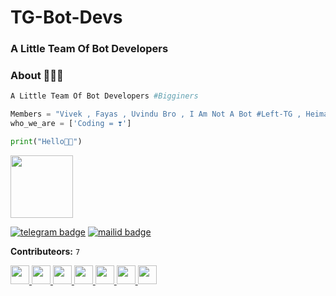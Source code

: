 # TG-Bot-Devs

### A Little Team Of  Bot Developers


### About 🙋🏻‍♂️
```python
A Little Team Of Bot Developers #Bigginers

Members = "Vivek , Fayas , Uvindu Bro , I Am Not A Bot #Left-TG , Heiman Creation"
who_we_are = ['Coding = ❣️']

print("Hello👋🏻")
```
<img src="https://github.com/TG-Bot-Devs/TG-Bots/blob/main/assets/1*vYnrJZvpMq6DO23esMFx-g.jpeg" width="100px"></h1>

[![telegram badge](https://img.shields.io/badge/TG-Devs-30302f?style=for-the-badge&logo=telegram)](https://t.me/TG_BOT_DEVS)
[![mailid badge](https://img.shields.io/badge/TG-Devs-30302f?style=for-the-badge&logo=gmail)](mailto:tg.devs@telegmail.com)

**Contributeors:** `7`

<a href="https://github.com/TG-Bot-Devs/TG-Devs/blob/main/Collaborators/ReadMe.md">
  <img src="https://avatars.githubusercontent.com/u/82802951?v=4" width="30px"></h2>
  <img src="https://avatars.githubusercontent.com/u/76828314?v=4" width="30px"></h3>
  <img src="https://avatars.githubusercontent.com/u/79355885?v=4" width="30px"></h4>
  <img src="https://avatars.githubusercontent.com/u/77770753?v=4" width="30px"></h5>
  <img src="https://avatars.githubusercontent.com/u/78695802?v=4" width="30px"></h6>
  <img src="https://avatars.githubusercontent.com/u/82400484?s=200&v=4" width="30px"></h7>
  <img src="https://avatars.githubusercontent.com/u/82491934?s=200&v=4" width="30px"></h8>
</a>
